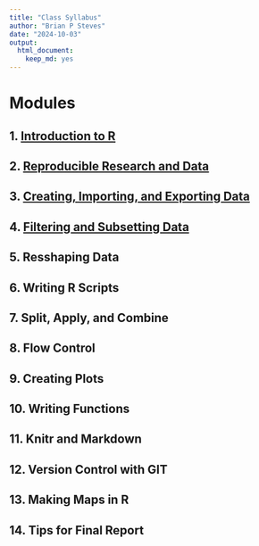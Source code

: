 ```yaml
---
title: "Class Syllabus"
author: "Brian P Steves"
date: "2024-10-03"
output: 
  html_document: 
    keep_md: yes
---
```




# Modules

## 1. [Introduction to R](Module_01_Intro_to_R.html)

## 2. [Reproducible Research and Data](Module_02_Reproducible_Research_and_Data.html)

## 3. [Creating, Importing, and Exporting Data](Module_03_Data_Basics.html)

## 4. [Filtering and Subsetting Data](Module_04_Filtering_and_Subsetting.html)

## 5. Resshaping Data

## 6. Writing R Scripts

## 7. Split, Apply, and Combine

## 8. Flow Control

## 9. Creating Plots

## 10. Writing Functions

## 11. Knitr and Markdown

## 12. Version Control with GIT

## 13. Making Maps in R

## 14. Tips for Final Report
